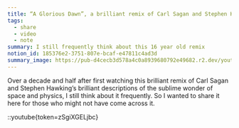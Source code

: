 ```yaml
---
title: “A Glorious Dawn”, a brilliant remix of Carl Sagan and Stephen Hawking
tags:
  - share
  - video
  - note
summary: I still frequently think about this 16 year old remix
notion_id: 185376e2-3751-807e-bcaf-e47811c4ad3d
summary_image: https://pub-d4cecb3d578a4c0a8939680792e49682.r2.dev/youtube/zSgiXGELjbc.jpg
---
```

Over a decade and half after first watching this brilliant remix of Carl Sagan and Stephen Hawking’s brilliant descriptions of the sublime wonder of space and physics, I still think about it frequently. So I wanted to share it here for those who might not have come across it.

::youtube{token=zSgiXGELjbc}
